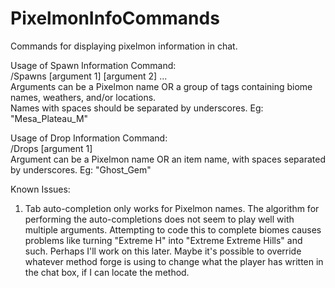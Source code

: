 # PixelmonInfoCommands
Commands for displaying pixelmon information in chat.

Usage of Spawn Information Command:  
/Spawns [argument 1] [argument 2] ...   
Arguments can be a Pixelmon name OR a group of tags containing biome names, weathers, and/or locations.  
Names with spaces should be separated by underscores. Eg: "Mesa_Plateau_M"  
  
Usage of Drop Information Command:  
/Drops [argument 1]  
Argument can be a Pixelmon name OR an item name, with spaces separated by underscores. Eg: "Ghost_Gem"
  
  
Known Issues:
1) Tab auto-completion only works for Pixelmon names. The algorithm for performing the auto-completions does not seem to play well with multiple arguments. Attempting to code this to complete biomes causes problems like turning "Extreme H" into "Extreme Extreme Hills" and such. Perhaps I'll work on this later. Maybe it's possible to override whatever method forge is using to change what the player has written in the chat box, if I can locate the method.
